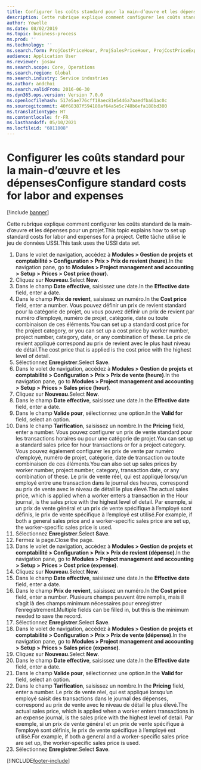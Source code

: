 ```yaml
---
title: Configurer les coûts standard pour la main-d’œuvre et les dépenses
description: Cette rubrique explique comment configurer les coûts standard de la main-d’œuvre et les dépenses pour un projet.
author: Yowelle
ms.date: 08/02/2019
ms.topic: business-process
ms.prod: ''
ms.technology: ''
ms.search.form: ProjCostPriceHour, ProjSalesPriceHour, ProjCostPriceExpense, ProjSalesPriceCost
audience: Application User
ms.reviewer: josaw
ms.search.scope: Core, Operations
ms.search.region: Global
ms.search.industry: Service industries
ms.author: andchoi
ms.search.validFrom: 2016-06-30
ms.dyn365.ops.version: Version 7.0.0
ms.openlocfilehash: 517e5ae776cff18aec81e5446a7aaedfba61ac0c
ms.sourcegitcommit: 40f68387f594180af64a5e5c748b6efa188bd300
ms.translationtype: HT
ms.contentlocale: fr-FR
ms.lasthandoff: 05/10/2021
ms.locfileid: "6011008"
---
```

# <a name="configure-standard-costs-for-labor-and-expenses"></a><span data-ttu-id="4a219-103">Configurer les coûts standard pour la main-d’œuvre et les dépenses</span><span class="sxs-lookup"><span data-stu-id="4a219-103">Configure standard costs for labor and expenses</span></span>

[!include [banner](../../includes/banner.md)]

<span data-ttu-id="4a219-104">Cette rubrique explique comment configurer les coûts standard de la main-d’œuvre et les dépenses pour un projet.</span><span class="sxs-lookup"><span data-stu-id="4a219-104">This topic explains how to set up standard costs for labor and expenses for a project.</span></span> <span data-ttu-id="4a219-105">Cette tâche utilise le jeu de données USSI.</span><span class="sxs-lookup"><span data-stu-id="4a219-105">This task uses the USSI data set.</span></span>

1. <span data-ttu-id="4a219-106">Dans le volet de navigation, accédez à **Modules > Gestion de projets et comptabilité > Configuration > Prix > Prix de revient (heure)**.</span><span class="sxs-lookup"><span data-stu-id="4a219-106">In the navigation pane, go to **Modules > Project management and accounting > Setup > Prices > Cost price (hour)**.</span></span>
2. <span data-ttu-id="4a219-107">Cliquez sur **Nouveau**.</span><span class="sxs-lookup"><span data-stu-id="4a219-107">Select **New**.</span></span>
3. <span data-ttu-id="4a219-108">Dans le champ **Date effective**, saisissez une date.</span><span class="sxs-lookup"><span data-stu-id="4a219-108">In the **Effective date** field, enter a date.</span></span>
4. <span data-ttu-id="4a219-109">Dans le champ **Prix de revient**, saisissez un numéro.</span><span class="sxs-lookup"><span data-stu-id="4a219-109">In the **Cost price** field, enter a number.</span></span> <span data-ttu-id="4a219-110">Vous pouvez définir un prix de revient standard pour la catégorie de projet, ou vous pouvez définir un prix de revient par numéro d’employé, numéro de projet, catégorie, date ou toute combinaison de ces éléments.</span><span class="sxs-lookup"><span data-stu-id="4a219-110">You can set up a standard cost price for the project category, or you can set up a cost price by worker number, project number, category, date, or any combination of these.</span></span> <span data-ttu-id="4a219-111">Le prix de revient appliqué correspond au prix de revient avec le plus haut niveau de détail.</span><span class="sxs-lookup"><span data-stu-id="4a219-111">The cost price that is applied is the cost price with the highest level of detail.</span></span>  
5. <span data-ttu-id="4a219-112">Sélectionnez **Enregistrer**.</span><span class="sxs-lookup"><span data-stu-id="4a219-112">Select **Save**.</span></span>
6. <span data-ttu-id="4a219-113">Dans le volet de navigation, accédez à **Modules > Gestion de projets et comptabilité > Configuration > Prix > Prix de vente (heure)**.</span><span class="sxs-lookup"><span data-stu-id="4a219-113">In the navigation pane, go to **Modules > Project management and accounting > Setup > Prices > Sales price (hour)**.</span></span>
7. <span data-ttu-id="4a219-114">Cliquez sur **Nouveau**.</span><span class="sxs-lookup"><span data-stu-id="4a219-114">Select **New**.</span></span>
8. <span data-ttu-id="4a219-115">Dans le champ **Date effective**, saisissez une date.</span><span class="sxs-lookup"><span data-stu-id="4a219-115">In the **Effective date** field, enter a date.</span></span>
9. <span data-ttu-id="4a219-116">Dans le champ **Valide pour**, sélectionnez une option.</span><span class="sxs-lookup"><span data-stu-id="4a219-116">In the **Valid for** field, select an option.</span></span>
10. <span data-ttu-id="4a219-117">Dans le champ **Tarification**, saisissez un nombre.</span><span class="sxs-lookup"><span data-stu-id="4a219-117">In the **Pricing** field, enter a number.</span></span> <span data-ttu-id="4a219-118">Vous pouvez configurer un prix de vente standard pour les transactions horaires ou pour une catégorie de projet.</span><span class="sxs-lookup"><span data-stu-id="4a219-118">You can set up a standard sales price for hour transactions or for a project category.</span></span> <span data-ttu-id="4a219-119">Vous pouvez également configurer les prix de vente par numéro d’employé, numéro de projet, catégorie, date de transaction ou toute combinaison de ces éléments.</span><span class="sxs-lookup"><span data-stu-id="4a219-119">You can also set up sales prices by worker number, project number, category, transaction date, or any combination of these.</span></span> <span data-ttu-id="4a219-120">Le prix de vente réel, qui est appliqué lorsqu’un employé entre une transaction dans le journal des heures, correspond au prix de vente avec le niveau de détail le plus élevé.</span><span class="sxs-lookup"><span data-stu-id="4a219-120">The actual sales price, which is applied when a worker enters a transaction in the Hour journal, is the sales price with the highest level of detail.</span></span> <span data-ttu-id="4a219-121">Par exemple, si un prix de vente général et un prix de vente spécifique à l’employé sont définis, le prix de vente spécifique à l’employé est utilisé.</span><span class="sxs-lookup"><span data-stu-id="4a219-121">For example, if both a general sales price and a worker-specific sales price are set up, the worker-specific sales price is used.</span></span>  
11. <span data-ttu-id="4a219-122">Sélectionnez **Enregistrer**.</span><span class="sxs-lookup"><span data-stu-id="4a219-122">Select **Save**.</span></span>
12. <span data-ttu-id="4a219-123">Fermez la page.</span><span class="sxs-lookup"><span data-stu-id="4a219-123">Close the page.</span></span>
13. <span data-ttu-id="4a219-124">Dans le volet de navigation, accédez à **Modules > Gestion de projets et comptabilité > Configuration > Prix > Prix de revient (dépense)**.</span><span class="sxs-lookup"><span data-stu-id="4a219-124">In the navigation pane, go to **Modules > Project management and accounting > Setup > Prices > Cost price (expense)**.</span></span>
14. <span data-ttu-id="4a219-125">Cliquez sur **Nouveau**.</span><span class="sxs-lookup"><span data-stu-id="4a219-125">Select **New**.</span></span>
15. <span data-ttu-id="4a219-126">Dans le champ **Date effective**, saisissez une date.</span><span class="sxs-lookup"><span data-stu-id="4a219-126">In the **Effective date** field, enter a date.</span></span>
16. <span data-ttu-id="4a219-127">Dans le champ **Prix de revient**, saisissez un numéro.</span><span class="sxs-lookup"><span data-stu-id="4a219-127">In the **Cost price** field, enter a number.</span></span> <span data-ttu-id="4a219-128">Plusieurs champs peuvent être remplis, mais il s’agit là des champs minimum nécessaires pour enregistrer l’enregistrement.</span><span class="sxs-lookup"><span data-stu-id="4a219-128">Multiple fields can be filled in, but this is the minimum needed to save the record.</span></span>  
17. <span data-ttu-id="4a219-129">Sélectionnez **Enregistrer**.</span><span class="sxs-lookup"><span data-stu-id="4a219-129">Select **Save**.</span></span>
18. <span data-ttu-id="4a219-130">Dans le volet de navigation, accédez à **Modules > Gestion de projets et comptabilité > Configuration > Prix > Prix de vente (dépense)**.</span><span class="sxs-lookup"><span data-stu-id="4a219-130">In the navigation pane, go to **Modules > Project management and accounting > Setup > Prices > Sales price (expense)**.</span></span>
19. <span data-ttu-id="4a219-131">Cliquez sur **Nouveau**.</span><span class="sxs-lookup"><span data-stu-id="4a219-131">Select **New**.</span></span>
20. <span data-ttu-id="4a219-132">Dans le champ **Date effective**, saisissez une date.</span><span class="sxs-lookup"><span data-stu-id="4a219-132">In the **Effective date** field, enter a date.</span></span>
21. <span data-ttu-id="4a219-133">Dans le champ **Valide pour**, sélectionnez une option.</span><span class="sxs-lookup"><span data-stu-id="4a219-133">In the **Valid for** field, select an option.</span></span>
22. <span data-ttu-id="4a219-134">Dans le champ **Tarification**, saisissez un nombre.</span><span class="sxs-lookup"><span data-stu-id="4a219-134">In the **Pricing** field, enter a number.</span></span> <span data-ttu-id="4a219-135">Le prix de vente réel, qui est appliqué lorsqu’un employé saisit des transactions dans le journal des dépenses, correspond au prix de vente avec le niveau de détail le plus élevé.</span><span class="sxs-lookup"><span data-stu-id="4a219-135">The actual sales price, which is applied when a worker enters transactions in an expense journal, is the sales price with the highest level of detail.</span></span> <span data-ttu-id="4a219-136">Par exemple, si un prix de vente général et un prix de vente spécifique à l’employé sont définis, le prix de vente spécifique à l’employé est utilisé.</span><span class="sxs-lookup"><span data-stu-id="4a219-136">For example, if both a general and a worker-specific sales price are set up, the worker-specific sales price is used.</span></span>  
23. <span data-ttu-id="4a219-137">Sélectionnez **Enregistrer**.</span><span class="sxs-lookup"><span data-stu-id="4a219-137">Select **Save**.</span></span>



[!INCLUDE[footer-include](../../includes/footer-banner.md)]